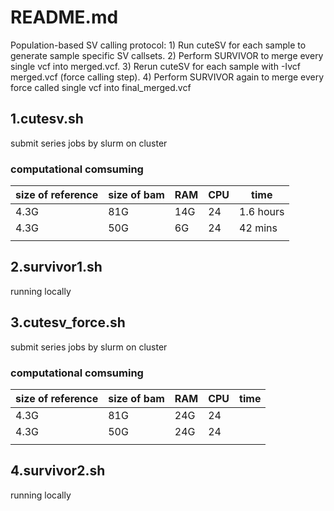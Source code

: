 # README.md
Population-based SV calling protocol: 1) Run cuteSV for each sample to generate sample specific SV callsets. 2) Perform SURVIVOR to merge every single vcf into merged.vcf. 3) Rerun cuteSV for each sample with -Ivcf merged.vcf (force calling step). 4) Perform SURVIVOR again to merge every force called single vcf into final_merged.vcf

## 1.cutesv.sh
submit series jobs by slurm on cluster
### computational comsuming
| size of reference | size of bam | RAM | CPU | time |
| ----------------- | --- | --- | ---- | ----- |
|    4.3G      |   81G  |  14G  |  24  |  1.6 hours   |
|    4.3G    |   50G  |  6G   |  24  | 42 mins  |
|         |    |    |    |    |
## 2.survivor1.sh
running locally

## 3.cutesv_force.sh
submit series jobs by slurm on cluster
### computational comsuming
| size of reference | size of bam | RAM | CPU | time |
| ----------------- | --- | --- | ---- | ----- |
|    4.3G      |   81G  |  24G  |  24  |     |
|    4.3G    |   50G  |  24G   |  24  |     |
|         |    |    |    |    |
## 4.survivor2.sh
running locally

